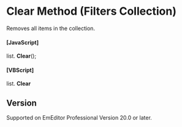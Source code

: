 # Clear Method (Filters Collection)

Removes all items in the collection.

#### \[JavaScript\]

list. **Clear**();

#### \[VBScript\]

list. **Clear**

## Version

Supported on EmEditor Professional Version 20.0 or later.
